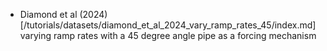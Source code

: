 

* Diamond et al (2024)[/tutorials/datasets/diamond_et_al_2024_vary_ramp_rates_45/index.md] varying ramp rates with a 45 degree angle pipe as a forcing mechanism